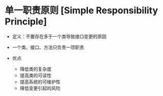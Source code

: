 # 单一职责原则 [Simple Responsibility Principle]

- 定义：不要存在多于一个类导致接口变更的原因

- 一个类、接口、方法只负责一项职责

- 优点
    - 降低类的复杂度
    - 提高类的可读性
    - 提高系统的可维护性
    - 降低变更引起的风险